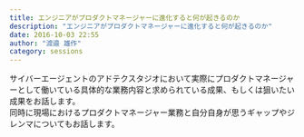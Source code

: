 ```yaml
---
title: エンジニアがプロダクトマネージャーに進化すると何が起きるのか
description: "エンジニアがプロダクトマネージャーに進化すると何が起きるのか"
date: 2016-10-03 22:55
author: "渡邉 雄作"
category: sessions
---
```

サイバーエージェントのアドテクスタジオにおいて実際にプロダクトマネージャーとして働いている具体的な業務内容と求められている成果、もしくは狙いたい成果をお話します。  
同時に現場におけるプロダクトマネージャー業務と自分自身が思うギャップやジレンマについてもお話します。
